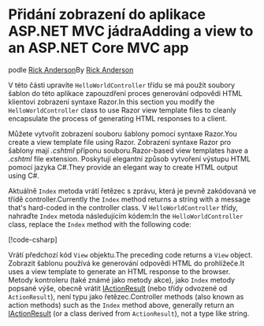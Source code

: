 # <a name="adding-a-view-to-an-aspnet-core-mvc-app"></a><span data-ttu-id="cd620-101">Přidání zobrazení do aplikace ASP.NET MVC jádra</span><span class="sxs-lookup"><span data-stu-id="cd620-101">Adding a view to an ASP.NET Core MVC app</span></span>

<span data-ttu-id="cd620-102">podle [Rick Anderson](https://twitter.com/RickAndMSFT)</span><span class="sxs-lookup"><span data-stu-id="cd620-102">By [Rick Anderson](https://twitter.com/RickAndMSFT)</span></span>

<span data-ttu-id="cd620-103">V této části upravíte `HelloWorldController` třídu se má použít soubory šablon do této aplikace zapouzdření proces generování odpovědi HTML klientovi zobrazení syntaxe Razor.</span><span class="sxs-lookup"><span data-stu-id="cd620-103">In this section you modify the `HelloWorldController` class to use Razor view template files to cleanly encapsulate the process of generating HTML responses to a client.</span></span>

<span data-ttu-id="cd620-104">Můžete vytvořit zobrazení souboru šablony pomocí syntaxe Razor.</span><span class="sxs-lookup"><span data-stu-id="cd620-104">You create a view template file using Razor.</span></span> <span data-ttu-id="cd620-105">Zobrazení syntaxe Razor pro šablony mají *.cshtml* příponu souboru.</span><span class="sxs-lookup"><span data-stu-id="cd620-105">Razor-based view templates have a *.cshtml* file extension.</span></span> <span data-ttu-id="cd620-106">Poskytují elegantní způsob vytvoření výstupu HTML pomocí jazyka C#.</span><span class="sxs-lookup"><span data-stu-id="cd620-106">They provide an elegant way to create HTML output using C#.</span></span>

<span data-ttu-id="cd620-107">Aktuálně `Index` metoda vrátí řetězec s zprávu, která je pevně zakódovaná ve třídě controller.</span><span class="sxs-lookup"><span data-stu-id="cd620-107">Currently the `Index` method returns a string with a message that's hard-coded in the controller class.</span></span> <span data-ttu-id="cd620-108">V `HelloWorldController` třídy, nahraďte `Index` metoda následujícím kódem:</span><span class="sxs-lookup"><span data-stu-id="cd620-108">In the `HelloWorldController` class, replace the `Index` method with the following code:</span></span>

[!code-csharp[](~/tutorials/first-mvc-app/start-mvc/sample/MvcMovie/Controllers/HelloWorldController.cs?name=snippet_4)]

<span data-ttu-id="cd620-109">Vrátí předchozí kód `View` objektu.</span><span class="sxs-lookup"><span data-stu-id="cd620-109">The preceding code returns a `View` object.</span></span> <span data-ttu-id="cd620-110">Zobrazit šablonu používá ke generování odpovědi HTML do prohlížeče.</span><span class="sxs-lookup"><span data-stu-id="cd620-110">It uses a view template to generate an HTML response to the browser.</span></span> <span data-ttu-id="cd620-111">Metody kontroleru (také známé jako metody akce), jako `Index` metody popsané výše, obecně vrátit [IActionResult](/dotnet/api/microsoft.aspnetcore.mvc.iactionresult) (nebo třídy odvozené od `ActionResult`), není typu jako řetězec.</span><span class="sxs-lookup"><span data-stu-id="cd620-111">Controller methods (also known as action methods) such as the `Index` method above, generally return an [IActionResult](/dotnet/api/microsoft.aspnetcore.mvc.iactionresult) (or a class derived from `ActionResult`), not a type like string.</span></span>
